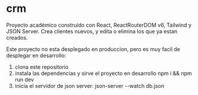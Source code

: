 # crm
Proyecto académico construido con React, ReactRouterDOM v6, Tailwind y JSON Server. Crea clientes nuevos, y edita o elimina los que ya estan creados.

Este proyecto no esta desplegado en produccion, pero es muy facil de desplegar en desarrollo:

1. clona este repositorio
2. instala las dependencias y sirve el proyecto en desarrollo
  npm i && npm run dev
3. inicia el servidor de json server:
  json-server --watch db.json
